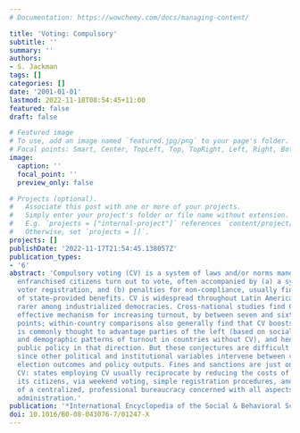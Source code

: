 ```yaml
---
# Documentation: https://wowchemy.com/docs/managing-content/

title: 'Voting: Compulsory'
subtitle: ''
summary: ''
authors:
- S. Jackman
tags: []
categories: []
date: '2001-01-01'
lastmod: 2022-11-18T08:54:45+11:00
featured: false
draft: false

# Featured image
# To use, add an image named `featured.jpg/png` to your page's folder.
# Focal points: Smart, Center, TopLeft, Top, TopRight, Left, Right, BottomLeft, Bottom, BottomRight.
image:
  caption: ''
  focal_point: ''
  preview_only: false

# Projects (optional).
#   Associate this post with one or more of your projects.
#   Simply enter your project's folder or file name without extension.
#   E.g. `projects = ["internal-project"]` references `content/project/deep-learning/index.md`.
#   Otherwise, set `projects = []`.
projects: []
publishDate: '2022-11-17T21:54:45.138057Z'
publication_types:
- '6'
abstract: 'Compulsory voting (CV) is a system of laws and/or norms mandating that
  enfranchised citizens turn out to vote, often accompanied by (a) a system of compulsory
  voter registration, and (b) penalties for non-compliance, usually fines or the denial
  of state-provided benefits. CV is widespread throughout Latin America, but somewhat
  rarer among industrialized democracies. Cross-national studies find CV to be an
  effective mechanism for increasing turnout, by between seven and sixteen percentage
  points; within-country comparisons also generally find that CV boosts turnout. CV
  is commonly thought to advantage parties of the left (based on social-structural
  and demographic patterns of turnout in countries without CV), and hence also shift
  public policy in that direction. But these conjectures are difficult to verify,
  since other political and institutional variables intervene between voter turnout,
  election outcomes and policy outputs. Fines and sanctions are just one aspect of
  CV: states employing CV usually reciprocate by reducing the costs of turnout for
  its citizens, via weekend voting, simple registration procedures, and the creation
  of a centralized, professional bureaucracy concerned with all aspects of election
  administration.'
publication: '*International Encyclopedia of the Social & Behavioral Sciences*'
doi: 10.1016/B0-08-043076-7/01247-X
---
```

